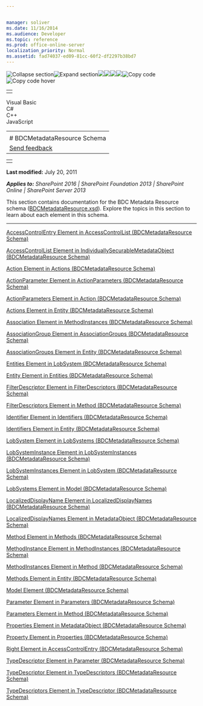 ```yaml
---


manager: soliver
ms.date: 11/16/2014
ms.audience: Developer
ms.topic: reference
ms.prod: office-online-server
localization_priority: Normal
ms.assetid: fad74037-ed09-81cc-60f2-df2297b38bd7
---
```


![Collapse
section](../icons/collapse_all.gif "Collapse section")![Expand
section](../icons/expand_all.gif "Expand section")![](../icons/collapse_all.gif)![](../icons/expand_all.gif)![](../icons/dropdown.gif)![](../icons/dropdownHover.gif)![Copy
code](../icons/copycode.gif "Copy code")![Copy code
hover](../icons/copycodeHighlight.gif "Copy code hover")
<table>
<tbody>
<tr class="odd">
<td align="left"></td>
</tr>
</tbody>
</table>

Visual Basic  
C\#  
C++  
JavaScript  

<table>
<tbody>
<tr class="odd">
<td align="left"><span id="runningHeaderText"></span></td>
</tr>
<tr class="even">
<td align="left"># BDCMetadataResource Schema</td>
</tr>
<tr class="odd">
<td align="left"><span id="headfeedbackarea" class="feedbackhead"><a href="javascript:SubmitFeedback(&#39;docthis@Microsoft.com&#39;,&#39;&#39;,&#39;&#39;,&#39;&#39;,&#39;1.0.18082.1225&#39;,&#39;%0\dThank%20you%20for%20your%20feedback.%20The%20developer%20writing%20teams%20use%20your%20feedback%20to%20improve%20documentation.%20While%20we%20are%20reviewing%20your%20feedback,%20we%20may%20send%20you%20e-mail%20to%20ask%20for%20clarification%20or%20feedback%20on%20a%20solution.%20We%20do%20not%20use%20your%20e-mail%20address%20for%20any%20other%20purpose%20and%20we%20delete%20it%20after%20we%20finish%20our%20review.%0\AFor%20further%20information%20about%20the%20privacy%20policies%20of%20Microsoft,%20please%20see%20http://privacy.microsoft.com/en-us/default.aspx.%0\A%0\d&#39;,&#39;Customer%20feedback&#39;);">Send feedback</a></span></td>
</tr>
</tbody>
</table>

<table>
<colgroup>
<col width="100%" />
</colgroup>
<tbody>
<tr class="odd">
<td align="left"></td>
</tr>
</tbody>
</table>

**Last modified:** July 20, 2011

***Applies to:** SharePoint 2016 | SharePoint Foundation 2013 |
SharePoint Online | SharePoint Server 2013*

This section contains documentation for the BDC Metadata Resource schema
([BDCMetadataResource.xsd](http://schemas.microsoft.com/windows/2007/BusinessDataCatalog/Resources)).
Explore the topics in this section to learn about each element in this
schema.


--------------------------------------------------------------------------------------------------------------------------------------------------------------------------------------------------------------

<span sdata="link">[AccessControlEntry Element in AccessControlList
(BDCMetadataResource
Schema)](accesscontrolentry-element-in-accesscontrollist-bdcmetadataresource-schema.htm)</span>

<span sdata="link">[AccessControlList Element in
IndividuallySecurableMetadataObject (BDCMetadataResource
Schema)](accesscontrollist-element-in-individuallysecurablemetadataobject-bdcmetadatareso.htm)</span>

<span sdata="link">[Action Element in Actions (BDCMetadataResource
Schema)](action-element-in-actions-bdcmetadataresource-schema.htm)</span>

<span sdata="link">[ActionParameter Element in ActionParameters
(BDCMetadataResource
Schema)](actionparameter-element-in-actionparameters-bdcmetadataresource-schema.htm)</span>

<span sdata="link">[ActionParameters Element in Action
(BDCMetadataResource
Schema)](actionparameters-element-in-action-bdcmetadataresource-schema.htm)</span>

<span sdata="link">[Actions Element in Entity (BDCMetadataResource
Schema)](actions-element-in-entity-bdcmetadataresource-schema.htm)</span>

<span sdata="link">[Association Element in MethodInstances
(BDCMetadataResource
Schema)](association-element-in-methodinstances-bdcmetadataresource-schema.htm)</span>

<span sdata="link">[AssociationGroup Element in AssociationGroups
(BDCMetadataResource
Schema)](associationgroup-element-in-associationgroups-bdcmetadataresource-schema.htm)</span>

<span sdata="link">[AssociationGroups Element in Entity
(BDCMetadataResource
Schema)](associationgroups-element-in-entity-bdcmetadataresource-schema.htm)</span>

<span sdata="link">[Entities Element in LobSystem (BDCMetadataResource
Schema)](entities-element-in-lobsystem-bdcmetadataresource-schema.htm)</span>

<span sdata="link">[Entity Element in Entities (BDCMetadataResource
Schema)](entity-element-in-entities-bdcmetadataresource-schema.htm)</span>

<span sdata="link">[FilterDescriptor Element in FilterDescriptors
(BDCMetadataResource
Schema)](filterdescriptor-element-in-filterdescriptors-bdcmetadataresource-schema.htm)</span>

<span sdata="link">[FilterDescriptors Element in Method
(BDCMetadataResource
Schema)](filterdescriptors-element-in-method-bdcmetadataresource-schema.htm)</span>

<span sdata="link">[Identifier Element in Identifiers
(BDCMetadataResource
Schema)](identifier-element-in-identifiers-bdcmetadataresource-schema.htm)</span>

<span sdata="link">[Identifiers Element in Entity (BDCMetadataResource
Schema)](identifiers-element-in-entity-bdcmetadataresource-schema.htm)</span>

<span sdata="link">[LobSystem Element in LobSystems (BDCMetadataResource
Schema)](lobsystem-element-in-lobsystems-bdcmetadataresource-schema.htm)</span>

<span sdata="link">[LobSystemInstance Element in LobSystemInstances
(BDCMetadataResource
Schema)](lobsysteminstance-element-in-lobsysteminstances-bdcmetadataresource-schema.htm)</span>

<span sdata="link">[LobSystemInstances Element in LobSystem
(BDCMetadataResource
Schema)](lobsysteminstances-element-in-lobsystem-bdcmetadataresource-schema.htm)</span>

<span sdata="link">[LobSystems Element in Model (BDCMetadataResource
Schema)](lobsystems-element-in-model-bdcmetadataresource-schema.htm)</span>

<span sdata="link">[LocalizedDisplayName Element in
LocalizedDisplayNames (BDCMetadataResource
Schema)](localizeddisplayname-element-in-localizeddisplaynames-bdcmetadataresource-schema.htm)</span>

<span sdata="link">[LocalizedDisplayNames Element in MetadataObject
(BDCMetadataResource
Schema)](localizeddisplaynames-element-in-metadataobject-bdcmetadataresource-schema.htm)</span>

<span sdata="link">[Method Element in Methods (BDCMetadataResource
Schema)](method-element-in-methods-bdcmetadataresource-schema.htm)</span>

<span sdata="link">[MethodInstance Element in MethodInstances
(BDCMetadataResource
Schema)](methodinstance-element-in-methodinstances-bdcmetadataresource-schema.htm)</span>

<span sdata="link">[MethodInstances Element in Method
(BDCMetadataResource
Schema)](methodinstances-element-in-method-bdcmetadataresource-schema.htm)</span>

<span sdata="link">[Methods Element in Entity (BDCMetadataResource
Schema)](methods-element-in-entity-bdcmetadataresource-schema.htm)</span>

<span sdata="link">[Model Element (BDCMetadataResource
Schema)](model-element-bdcmetadataresource-schema.htm)</span>

<span sdata="link">[Parameter Element in Parameters (BDCMetadataResource
Schema)](parameter-element-in-parameters-bdcmetadataresource-schema.htm)</span>

<span sdata="link">[Parameters Element in Method (BDCMetadataResource
Schema)](parameters-element-in-method-bdcmetadataresource-schema.htm)</span>

<span sdata="link">[Properties Element in MetadataObject
(BDCMetadataResource
Schema)](properties-element-in-metadataobject-bdcmetadataresource-schema.htm)</span>

<span sdata="link">[Property Element in Properties (BDCMetadataResource
Schema)](property-element-in-properties-bdcmetadataresource-schema.htm)</span>

<span sdata="link">[Right Element in AccessControlEntry
(BDCMetadataResource
Schema)](right-element-in-accesscontrolentry-bdcmetadataresource-schema.htm)</span>

<span sdata="link">[TypeDescriptor Element in Parameter
(BDCMetadataResource
Schema)](typedescriptor-element-in-parameter-bdcmetadataresource-schema.htm)</span>

<span sdata="link">[TypeDescriptor Element in TypeDescriptors
(BDCMetadataResource
Schema)](typedescriptor-element-in-typedescriptors-bdcmetadataresource-schema.htm)</span>

<span sdata="link">[TypeDescriptors Element in TypeDescriptor
(BDCMetadataResource
Schema)](typedescriptors-element-in-typedescriptor-bdcmetadataresource-schema.htm)</span>








